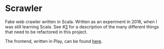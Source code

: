 # Scrawler
Fake web crawler written in Scala. Written as an experiment in 2016, when I was still learning Scala. See #[3](https://github.com/adamkasztenny/Scrawler/issues/3) for a description of the many different things that need to be refactored in this project.

The frontend, written in Play, can be found [here](https://github.com/slideon/Scrawler-frontend).
